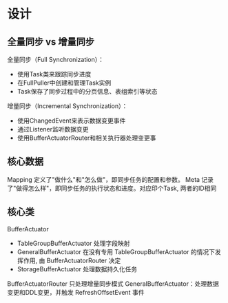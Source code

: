 # 设计

## 全量同步 vs 增量同步

全量同步（Full Synchronization）：
- 使用Task类来跟踪同步进度
- 在FullPuller中创建和管理Task实例
- Task保存了同步过程中的分页信息、表组索引等状态

增量同步（Incremental Synchronization）：
- 使用ChangedEvent来表示数据变更事件
- 通过Listener监听数据变更
- 使用BufferActuatorRouter和相关执行器处理变更事

## 核心数据

Mapping 定义了"做什么"和"怎么做"，即同步任务的配置和参数。
Meta 记录了"做得怎么样"，即同步任务的执行状态和进度。对应印个Task, 两者的ID相同


## 核心类

BufferActuator
- TableGroupBufferActuator 处理字段映射
- GeneralBufferActuator 在没有专用 TableGroupBufferActuator 的情况下发挥作用, 由 BufferActuatorRouter 决定
- StorageBufferActuator 处理数据持久化任务

BufferActuatorRouter 只处理增量同步模式
GeneralBufferActuator：处理数据变更和DDL变更，并触发 RefreshOffsetEvent 事件
